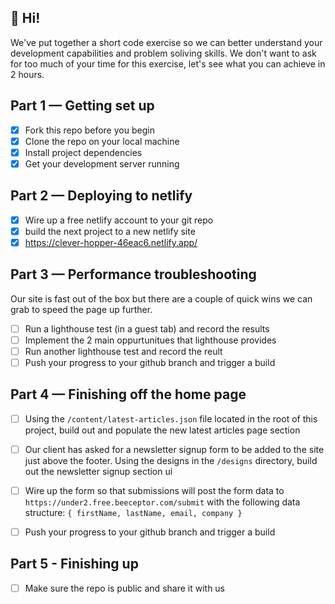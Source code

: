 ## 👋 Hi!
We've put together a short code exercise so we can better understand your development capabilities and problem soliving skills. We don't want to ask for too much of your time for this exercise, let's see what you can achieve in 2 hours.

## Part 1 — Getting set up
- [x] Fork this repo before you begin
- [x] Clone the repo on your local machine
- [x] Install project dependencies
- [x] Get your development server running

## Part 2 — Deploying to netlify
- [x] Wire up a free netlify account to your git repo
- [x] build the next project to a new netlify site
- [x] https://clever-hopper-46eac6.netlify.app/
## Part 3 — Performance troubleshooting
Our site is fast out of the box but there are a couple of quick wins we can grab to speed the page up further.
- [ ] Run a lighthouse test (in a guest tab) and record the results
- [ ] Implement the 2 main oppurtunitues that lighthouse provides
- [ ] Run another lighthouse test and record the reult
- [ ] Push your progress to your github branch and trigger a build

## Part 4 — Finishing off the home page
- [ ] Using the `/content/latest-articles.json` file located in the root of this project, build out and populate the new latest articles page section
- [ ] Our client has asked for a newsletter signup form to be added to the site just above the footer. Using the designs in the `/designs` directory, build out the newsletter signup section ui

- [ ] Wire up the form so that submissions will post the form data to `https://under2.free.beeceptor.com/submit` with the following data structure:
  ```{ firstName, lastName, email, company }```
- [ ] Push your progress to your github branch and trigger a build


## Part 5 - Finishing up
- [ ] Make sure the repo is public and share it with us
